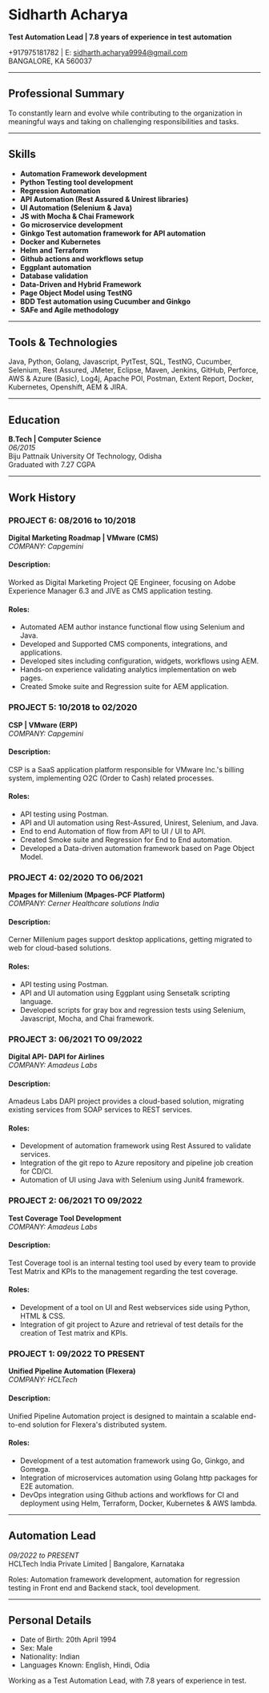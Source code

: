 # Sidharth Acharya
**Test Automation Lead | 7.8 years of experience in test automation**

+917975181782 | E: sidharth.acharya9994@gmail.com  
BANGALORE, KA 560037

---

## Professional Summary
To constantly learn and evolve while contributing to the organization in meaningful ways and taking on challenging responsibilities and tasks.

---

## Skills
- **Automation Framework development**
- **Python Testing tool development**
- **Regression Automation**
- **API Automation (Rest Assured & Unirest libraries)**
- **UI Automation (Selenium & Java)**
- **JS with Mocha & Chai Framework**
- **Go microservice development**
- **Ginkgo Test automation framework for API automation**
- **Docker and Kubernetes**
- **Helm and Terraform**
- **Github actions and workflows setup**
- **Eggplant automation**
- **Database validation**
- **Data-Driven and Hybrid Framework**
- **Page Object Model using TestNG**
- **BDD Test automation using Cucumber and Ginkgo**
- **SAFe and Agile methodology**

---

## Tools & Technologies
Java, Python, Golang, Javascript, PytTest, SQL, TestNG, Cucumber, Selenium, Rest Assured, JMeter, Eclipse, Maven, Jenkins, GitHub, Perforce, AWS & Azure (Basic), Log4j, Apache POI, Postman, Extent Report, Docker, Kubernetes, Openshift, AEM & JIRA.

---

## Education
**B.Tech | Computer Science**  
*06/2015*  
Biju Pattnaik University Of Technology, Odisha  
Graduated with 7.27 CGPA

---

## Work History

### PROJECT 6: 08/2016 to 10/2018
**Digital Marketing Roadmap | VMware (CMS)**  
*COMPANY: Capgemini*

#### Description:
Worked as Digital Marketing Project QE Engineer, focusing on Adobe Experience Manager 6.3 and JIVE as CMS application testing.

#### Roles:
- Automated AEM author instance functional flow using Selenium and Java.
- Developed and Supported CMS components, integrations, and applications.
- Developed sites including configuration, widgets, workflows using AEM.
- Hands-on experience validating analytics implementation on web pages.
- Created Smoke suite and Regression suite for AEM application.

### PROJECT 5: 10/2018 to 02/2020
**CSP | VMware (ERP)**  
*COMPANY: Capgemini*

#### Description:
CSP is a SaaS application platform responsible for VMware Inc.'s billing system, implementing O2C (Order to Cash) related processes.

#### Roles:
- API testing using Postman.
- API and UI automation using Rest-Assured, Unirest, Selenium, and Java.
- End to end Automation of flow from API to UI / UI to API.
- Created Smoke suite and Regression for End to End automation.
- Developed a Data-driven automation framework based on Page Object Model.

### PROJECT 4: 02/2020 TO 06/2021
**Mpages for Millenium (Mpages-PCF Platform)**  
*COMPANY: Cerner Healthcare solutions India*

#### Description:
Cerner Millenium pages support desktop applications, getting migrated to web for cloud-based solutions.

#### Roles:
- API testing using Postman.
- API and UI automation using Eggplant using Sensetalk scripting language.
- Developed scripts for gray box and regression tests using Selenium, Javascript, Mocha, and Chai framework.

### PROJECT 3: 06/2021 TO 09/2022
**Digital API- DAPI for Airlines**  
*COMPANY: Amadeus Labs*

#### Description:
Amadeus Labs DAPI project provides a cloud-based solution, migrating existing services from SOAP services to REST services.

#### Roles:
- Development of automation framework using Rest Assured to validate services.
- Integration of the git repo to Azure repository and pipeline job creation for CD/CI.
- Automation of UI using Java with Selenium using Junit4 framework.

### PROJECT 2: 06/2021 TO 09/2022
**Test Coverage Tool Development**  
*COMPANY: Amadeus Labs*

#### Description:
Test Coverage tool is an internal testing tool used by every team to provide Test Matrix and KPIs to the management regarding the test coverage.

#### Roles:
- Development of a tool on UI and Rest webservices side using Python, HTML & CSS.
- Integration of git project to Azure and retrieval of test details for the creation of Test matrix and KPIs.

### PROJECT 1: 09/2022 TO PRESENT
**Unified Pipeline Automation (Flexera)**  
*COMPANY: HCLTech*

#### Description:
Unified Pipeline Automation project is designed to maintain a scalable end-to-end solution for Flexera's distributed system.

#### Roles:
- Development of a test automation framework using Go, Ginkgo, and Gomega.
- Integration of microservices automation using Golang http packages for E2E automation.
- DevOps integration using Github actions and workflows for CI and deployment using Helm, Terraform, Docker, Kubernetes & AWS lambda.

---

## Automation Lead
*09/2022 to PRESENT*  
HCLTech India Private Limited | Bangalore, Karnataka

Roles: Automation framework development, automation for regression testing in Front end and Backend stack, tool development.

---

## Personal Details
- Date of Birth: 20th April 1994
- Sex: Male
- Nationality: Indian
- Languages Known: English, Hindi, Odia

Working as a Test Automation Lead, with 7.8 years of experience in test.
